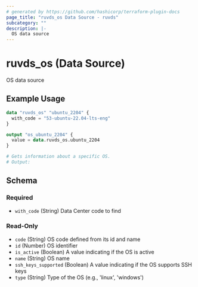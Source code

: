```yaml
---
# generated by https://github.com/hashicorp/terraform-plugin-docs
page_title: "ruvds_os Data Source - ruvds"
subcategory: ""
description: |-
  OS data source
---
```


# ruvds_os (Data Source)

OS data source

## Example Usage

```terraform
data "ruvds_os" "ubuntu_2204" {
  with_code = "53-ubuntu-22.04-lts-eng"
}

output "os_ubuntu_2204" {
  value = data.ruvds_os.ubuntu_2204
}

# Gets information about a specific OS.
# Output:
```

<!-- schema generated by tfplugindocs -->
## Schema

### Required

- `with_code` (String) Data Center code to find

### Read-Only

- `code` (String) OS code defined from its id and name
- `id` (Number) OS identifier
- `is_active` (Boolean) A value indicating if the OS is active
- `name` (String) OS name
- `ssh_keys_supported` (Boolean) A value indicating if the OS supports SSH keys
- `type` (String) Type of the OS (e.g., 'linux', 'windows')
